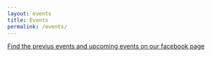 ```yaml
---
layout: events
title: Events
permalink: /events/
---
```




[Find the previus events and upcoming events on our facebook page](https://www.facebook.com/pg/ceylonreef/events/?ref=page_internal "Ceylon Reef Events")